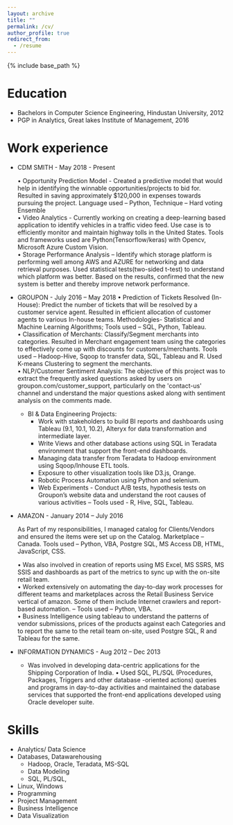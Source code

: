 ```yaml
---
layout: archive
title: ""
permalink: /cv/
author_profile: true
redirect_from:
  - /resume
---
```


{% include base_path %}

Education
======
* Bachelors in Computer Science Engineering, Hindustan University, 2012
* PGP in Analytics, Great lakes Institute of Management, 2016

Work experience
======
* CDM SMITH - May 2018 - Present

  • Opportunity Prediction Model - Created a predictive model that would help in identifying the winnable opportunities/projects to bid for. Resulted in saving approximately $120,000 in expenses towards pursuing the project. Language used – Python, Technique – Hard voting Ensemble<br/>
  • Video Analytics - Currently working on creating a deep-learning based application to identify vehicles in a traffic video feed. Use case is to efficiently monitor and maintain highway tolls in the United States. Tools and frameworks used are Python(Tensorflow/keras) with Opencv, Microsoft Azure Custom Vision.<br/>
  • Storage Performance Analysis – Identify which storage platform is performing well among AWS and AZURE for networking and data retrieval purposes. Used statistical tests(two-sided t-test) to understand which platform was better. Based on the results, confirmed that the new system is  better and thereby improve network performance.

 
* GROUPON -  July 2016 – May 2018
  • Prediction of Tickets Resolved (In-House): Predict the number of tickets that will be resolved by a customer service agent. Resulted in efficient allocation of customer agents to various In-house teams. Methodologies- Statistical and Machine Learning Algorithms; Tools used – SQL, Python, Tableau.<br/>
  • Classification of Merchants: Classify/Segment merchants into categories. Resulted in Merchant engagement team using the categories to effectively come up with discounts for customers/merchants. Tools used – Hadoop-Hive, Sqoop to transfer data, SQL, Tableau and R. Used K-means Clustering  to segment the merchants.<br/>
  • NLP/Customer Sentiment Analysis: The objective of this project was to extract the frequently asked questions asked by users on groupon.com/customer_support, particularly on the 'contact-us' channel and understand the major questions asked along with sentiment analysis on the comments made.
    
  * BI & Data Engineering Projects:
      - Work with stakeholders to build BI reports and dashboards using Tableau (9.1,
        10.1, 10.2), Alteryx for data transformation and intermediate layer.
      - Write Views and other database actions using SQL in Teradata environment that
        support the front-end dashboards.
      - Managing data transfer from Teradata to Hadoop environment using Sqoop/Inhouse ETL tools.
      - Exposure to other visualization tools like D3.js, Orange.
      - Robotic Process Automation using Python and selenium.
      - Web Experiments - Conduct A/B tests, hypothesis tests on Groupon’s website data and understand the root causes of various               activities – Tools used - R, Hive, SQL, Tableau.

  
* AMAZON  -   January 2014 – July 2016
 
    As Part of my responsibilities, I managed catalog for Clients/Vendors and ensured the items were set up on the Catalog. Marketplace – Canada. Tools used – Python,  VBA, Postgre SQL, MS Access DB, HTML, JavaScript, CSS.

  • Was also involved in creation of reports using MS Excel, MS SSRS, MS SSIS and dashboards as part of the metrics to sync up with the on-site retail team.<br/>
  • Worked extensively on automating the day-to-day work processes for different teams and marketplaces across the Retail Business Service vertical of amazon. Some of them include Internet crawlers and report-based automation. – Tools used – Python, VBA.<br/>
  • Business Intelligence using tableau to understand the patterns of vendor submissions, prices of the products against each Categories and to report the same to the retail team on-site, used Postgre SQL, R and Tableau for the same.

  
* INFORMATION DYNAMICS    -  Aug 2012 – Dec 2013  
  * Was involved in developing data-centric applications for the Shipping Corporation of India.
  • Used SQL, PL/SQL (Procedures, Packages, Triggers and other database -oriented actions) queries and programs in day-to-day activities and maintained the database services that supported the front-end applications developed using Oracle developer suite.

  
Skills
======
* Analytics/ Data Science
* Databases, Datawarehousing
  * Hadoop, Oracle, Teradata, MS-SQL
  * Data Modeling
  * SQL, PL/SQL,
* Linux, Windows
* Programming
* Project Management
* Business Intelligence
* Data Visualization
